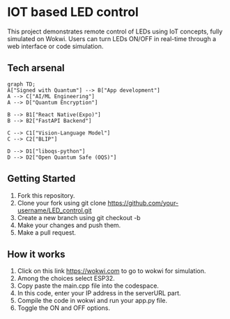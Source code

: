 
# IOT based LED control

This project demonstrates remote control of LEDs using IoT concepts, fully simulated on Wokwi. Users can turn LEDs ON/OFF in real-time through a web interface or code simulation.


## Tech arsenal
```mermaid
graph TD;
A["Signed with Quantum"] --> B["App development"]
A --> C["AI/ML Engineering"]
A --> D["Quantum Encryption"]

B --> B1["React Native(Expo)"]
B --> B2["FastAPI Backend"]

C --> C1["Vision-Language Model"]
C --> C2["BLIP"]

D --> D1["liboqs-python"]
D --> D2["Open Quantum Safe (OQS)"]
```
## Getting Started
1. Fork this repository.
2. Clone your fork using git clone https://github.com/your-username/LED_control.git
3. Create a new branch using git checkout -b <name>
4. Make your changes and push them.
5. Make a pull request.

## How it works
1. Click on this link https://wokwi.com to go to wokwi for simulation.
2. Among the choices select ESP32.
3. Copy paste the main.cpp file into the codespace.
4. In this code, enter your IP address in the serverURL part.
5. Compile the code in wokwi and run your app.py file.
6. Toggle the ON and OFF options.
